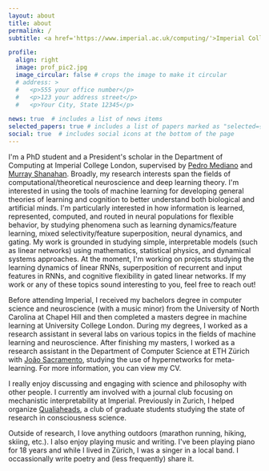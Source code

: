 ```yaml
---
layout: about
title: about
permalink: /
subtitle: <a href='https://www.imperial.ac.uk/computing/'>Imperial College London, Department of Computing</a> #<a href='#'>Affiliations</a>. Address. Contacts. Moto. Etc.

profile:
  align: right
  image: prof_pic2.jpg
  image_circular: false # crops the image to make it circular
  # address: >
  #   <p>555 your office number</p>
  #   <p>123 your address street</p>
  #   <p>Your City, State 12345</p>

news: true  # includes a list of news items
selected_papers: true # includes a list of papers marked as "selected={true}"
social: true  # includes social icons at the bottom of the page
---
```


<!-- I was born and raised in Columbus, Ohio. After enough time in the midwest, I did a bachelors degree in computer science and neuroscience (with a music minor) at the University of North Carolina at Chapel Hill. Deciding I wanted to pursue the field of AI more directly, I went on to do a masters degree in machine learning at University College London. During both degrees, I worked as a research assistant in several labs on various topics in the fields of machine learning and neuroscience. After finishing my masters, I worked as a research assistant at ETH Zurich for a year, studying the use of hypernetworks for meta-learning.  -->

I'm a PhD student and a President's scholar in the Department of Computing at Imperial College London, supervised by <a href='https://pmediano.gitlab.io/'>Pedro Mediano</a> and <a href='https://www.doc.ic.ac.uk/~mpsha/index.html'>Murray Shanahan</a>. Broadly, my research interests span the fields of computational/theoretical neuroscience and deep learning theory. I'm interested in using the tools of machine learning for developing general theories of learning and cognition to better understand both biological and artificial minds. I'm particularly interested in how information is learned, represented, computed, and routed in neural populations for flexible behavior, by studying phenomena such as learning dynamics/feature learning, mixed selectivity/feature superposition, neural dynamics, and gating. My work is grounded in studying simple, interpretable models (such as linear networks) using mathematics, statistical physics, and dynamical systems approaches. At the moment, I'm working on projects studying the learning dynamics of linear RNNs, superposition of recurrent and input features in RNNs, and cognitive flexibility in gated linear networks. If my work or any of these topics sound interesting to you, feel free to reach out!

<!-- At the moment I'm working on projects related to how contextual specialization and gating arises in linear gated networks, and learning dynamics in RNNs that give rise to dynamical motifs such as recurrent-layer attractors. -->
<!-- At the moment, I'm working on  -->
<!-- At the moment, I'm working on ___. If any of these topics sounds of interest to you, feel free to reach out! -->
<!-- Some topics include how information is represented and processed in distributed population codes (mixed selectivity, modularity, superposition, neural dynamics), and how this relates to cognitive phenomenon underlying the ability to learn and generalize across many tasks (cognitive control, abstraction, reasoning, compositionality, meta-learning, continual learning). -->

Before attending Imperial, I received my bachelors degree in computer science and neuroscience (with a music minor) from the University of North Carolina at Chapel Hill and then completed a masters degree in machine learning at University College London. During my degrees, I worked as a research assistant in several labs on various topics in the fields of machine learning and neuroscience. After finishing my masters, I worked as a research assistant in the Department of Computer Science at ETH Zürich with <a href='https://www.joaosacramento.com/'>João Sacramento</a>, studying the use of hypernetworks for meta-learning. For more information, you can view my CV.

I really enjoy discussing and engaging with science and philosophy with other people. I currently am involved with a journal club focusing on mechanistic interpretability at Imperial. Previously in Zurich, I helped organize <a href='https://qualiaheads.github.io/blog/'>Qualiaheads</a>, a club of graduate students studying the state of research in consciousness science.

Outside of research, I love anything outdoors (marathon running, hiking, skiing, etc.). I also enjoy playing music and writing. I've been playing piano for 18 years and while I lived in Zürich, I was a singer in a local band. I occassionally write poetry and (less frequently) share it.

<!-- Write your biography here. Tell the world about yourself. Link to your favorite [subreddit](http://reddit.com). You can put a picture in, too. The code is already in, just name your picture `prof_pic.jpg` and put it in the `img/` folder.

Put your address / P.O. box / other info right below your picture. You can also disable any these elements by editing `profile` property of the YAML header of your `_pages/about.md`. Edit `_bibliography/papers.bib` and Jekyll will render your [publications page](/al-folio/publications/) automatically.

Link to your social media connections, too. This theme is set up to use [Font Awesome icons](http://fortawesome.github.io/Font-Awesome/) and [Academicons](https://jpswalsh.github.io/academicons/), like the ones below. Add your Facebook, Twitter, LinkedIn, Google Scholar, or just disable all of them. -->
